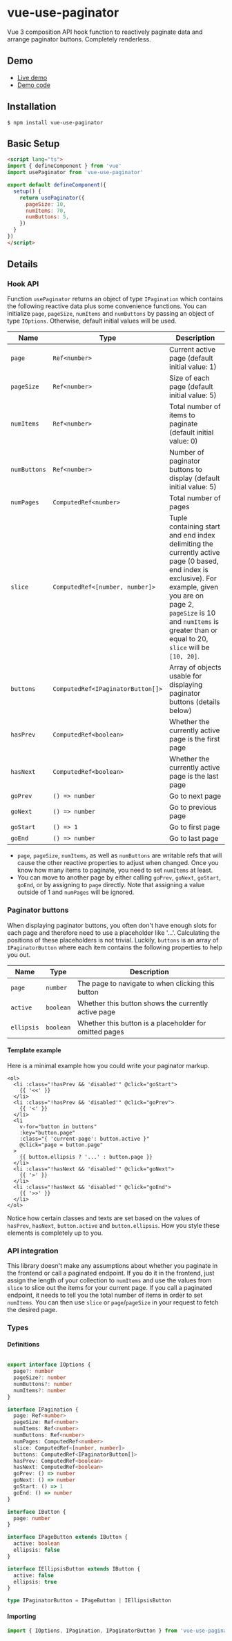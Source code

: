 # vue-use-paginator

Vue 3 composition API hook function to reactively paginate data and arrange paginator buttons. Completely renderless.

## Demo

* [Live demo](https://demo-vue-use-paginator.netlify.app/)
* [Demo code](https://github.com/Sun0fABeach/demo-vue-use-paginator/blob/master/src/components/Demo.vue)

## Installation

```shell
$ npm install vue-use-paginator
```

## Basic Setup

```html
<script lang="ts">
import { defineComponent } from 'vue'
import usePaginator from 'vue-use-paginator'

export default defineComponent({
  setup() {
    return usePaginator({
      pageSize: 10,
      numItems: 70,
      numButtons: 5,
    })
  }
})
</script>
```

## Details

### Hook API

Function `usePaginator` returns an object of type `IPagination` which contains the following
reactive data plus some convenience functions. You can initialize `page`, `pageSize`, `numItems` and
`numButtons` by passing an object of type `IOptions`. Otherwise, default initial values will be
used.

| Name           | Type                               | Description
| -------------- | ---------------------------------- | -----------
| `page`         | `Ref<number>`                     | Current active page (default initial value: 1)
| `pageSize`     | `Ref<number>`                     | Size of each page (default initial value: 5)
| `numItems`     | `Ref<number>`                     | Total number of items to paginate (default initial value: 0)
| `numButtons`   | `Ref<number>`                     | Number of paginator buttons to display (default initial value: 5)
| `numPages`     | `ComputedRef<number>`             | Total number of pages
| `slice`        | `ComputedRef<[number, number]>`    | Tuple containing start and end index delimiting the currently active page (0 based, end index is exclusive). For example, given you are on page 2, `pageSize` is 10 and `numItems` is greater than or equal to 20, `slice` will be `[10, 20]`.
| `buttons`      | `ComputedRef<IPaginatorButton[]>` | Array of objects usable for displaying paginator buttons (details below)
| `hasPrev`      | `ComputedRef<boolean>`            | Whether the currently active page is the first page
| `hasNext`      | `ComputedRef<boolean>`            | Whether the currently active page is the last page
| `goPrev`       | `() => number`                     | Go to next page
| `goNext`       | `() => number`                     | Go to previous page
| `goStart`      | `() => 1`                          | Go to first page
| `goEnd`        | `() => number`                     | Go to last page

* `page`, `pageSize`, `numItems`, as well as `numButtons` are writable refs that will cause the other reactive properties to adjust when changed. Once you know how many items to paginate, you need to set `numItems` at least.
* You can move to another page by either calling `goPrev`, `goNext`, `goStart`, `goEnd`, or by assigning to `page` directly. Note that assigning a value outside of 1 and `numPages` will be ignored.

### Paginator buttons

When displaying paginator buttons, you often don't have enough slots for each page and therefore need to use a placeholder like '...'. Calculating the positions of these placeholders is not trivial. Luckily, `buttons` is an array of `IPaginatorButton` where each item contains the following properties to help you out.

| Name       | Type       | Description
| ---------- | ---------- | -----------
| `page`     | `number`   | The page to navigate to when clicking this button
| `active`   | `boolean`  | Whether this button shows the currently active page
| `ellipsis` | `boolean`  | Whether this button is a placeholder for omitted pages

#### Template example

Here is a minimal example how you could write your paginator markup.

```vue
<ol>
  <li :class="!hasPrev && 'disabled'" @click="goStart">
    {{ '<<' }}
  </li>
  <li :class="!hasPrev && 'disabled'" @click="goPrev">
    {{ '<' }}
  </li>
  <li
    v-for="button in buttons"
    :key="button.page"
    :class="{ 'current-page': button.active }"
    @click="page = button.page"
  >
    {{ button.ellipsis ? '...' : button.page }}
  </li>
  <li :class="!hasNext && 'disabled'" @click="goNext">
    {{ '>' }}
  </li>
  <li :class="!hasNext && 'disabled'" @click="goEnd">
    {{ '>>' }}
  </li>
</ol>
```

Notice how certain classes and texts are set based on the values of `hasPrev`, `hasNext`, `button.active` and `button.ellipsis`. How you style these elements is completely up to you.

### API integration

This library doesn't make any assumptions about whether you paginate in the frontend or call a paginated endpoint. If you do it in the frontend, just assign the length of your collection to  `numItems` and use the values from `slice` to slice out the items for your current page. If you call a paginated endpoint, it needs to tell you the total number of items in order to set `numItems`. You can then use `slice` or `page`/`pageSize` in your request to fetch the desired page.

### Types

#### Definitions

```typescript

export interface IOptions {
  page?: number
  pageSize?: number
  numButtons?: number
  numItems?: number
}

interface IPagination {
  page: Ref<number>
  pageSize: Ref<number>
  numItems: Ref<number>
  numButtons: Ref<number>
  numPages: ComputedRef<number>
  slice: ComputedRef<[number, number]>
  buttons: ComputedRef<IPaginatorButton[]>
  hasPrev: ComputedRef<boolean>
  hasNext: ComputedRef<boolean>
  goPrev: () => number
  goNext: () => number
  goStart: () => 1
  goEnd: () => number
}

interface IButton {
  page: number
}

interface IPageButton extends IButton {
  active: boolean
  ellipsis: false
}

interface IEllipsisButton extends IButton {
  active: false
  ellipsis: true
}

type IPaginatorButton = IPageButton | IEllipsisButton

```

#### Importing

```typescript
import { IOptions, IPagination, IPaginatorButton } from 'vue-use-paginator'
```
